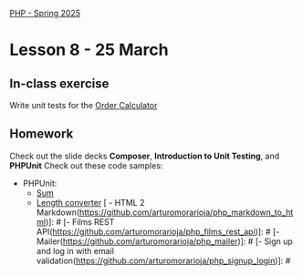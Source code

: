 [PHP - Spring 2025](https://github.com/arturomorarioja-kea/WD_PHP_F25/blob/main/README.md)

# Lesson 8 - 25 March

[--> 3 php_mailer & Signup & Login]: #

[--> 4 Deployment demo: http://keacompany.great-site.net/]: #
[  --> https://www.infinityfree.com/ login with arturomorarioja@gmail.com]: #
[  --> Show phpmyadmin, ftp credentials]: #
[  --> Install FileZilla. Configure: info at amri.keadigital@gmail.com]: #

## In-class exercise
Write unit tests for the [Order Calculator](https://github.com/arturomorarioja/php_order_calculator)

## Homework
Check out the slide decks **Composer**, **Introduction to Unit Testing**, and **PHPUnit**
Check out these code samples:
- PHPUnit:
  - [Sum](https://github.com/arturomorarioja/php_sum_unit_tests)
  - [Length converter](https://github.com/arturomorarioja/php_length_converter_unit_tests)
[  - HTML 2 Markdown(https://github.com/arturomorarioja/php_markdown_to_html)]: #
[- Films REST API(https://github.com/arturomorarioja/php_films_rest_api)]: #
[- Mailer(https://github.com/arturomorarioja/php_mailer)]: #
[- Sign up and log in with email validation(https://github.com/arturomorarioja/php_signup_login)]: #

[### Exercises]: #
[- Write better unit tests for the HTML 2 Markdown application so that they catch errors]: #
[- Try deploying your own PHP applications. Find suitable hosting providers]: #
[- Finish the First Mandatory Assignment(https://kea-fronter.itslearning.com/LearningToolElement/ViewLearningToolElement.aspx?LearningToolElementId=1366218). Remember that next week you will have to present it to the class]: #

[--> Next week]: #
[--> HTML 2 Markdown solution: https://github.com/arturomorarioja/php_markdown_to_html_unit_tests]: #
